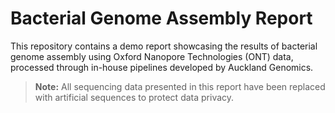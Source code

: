 # Bacterial Genome Assembly Report

This repository contains a demo report showcasing the results of bacterial genome assembly using Oxford Nanopore Technologies (ONT) data, processed through in-house pipelines developed by Auckland Genomics.

> **Note:** All sequencing data presented in this report have been replaced with artificial sequences to protect data privacy.

